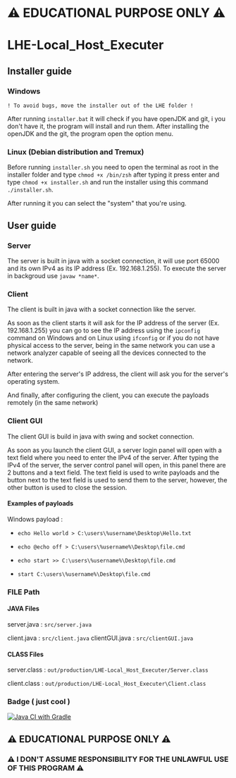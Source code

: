 # ⚠ EDUCATIONAL PURPOSE ONLY ⚠ 
# LHE-Local_Host_Executer

## Installer guide
### Windows
`! To avoid bugs, move the installer out of the LHE folder !`

After running `installer.bat` it will check if you have openJDK and git, i you don't have it, the program will install and run them.
After installing the openJDK and the git, the program open the option menu.

### Linux (Debian distribution and Tremux)
Before running `installer.sh` you need to open the terminal as root in the installer folder and type 
`chmod +x /bin/zsh` after typing it press enter and type `chmod +x installer.sh` and run the installer using this command 
`./installer.sh`.

After running it you can select the "system" that you're using.

## User guide
### Server
The server is built in java with a socket connection, it will use port 65000 and its own IPv4 as its IP address (Ex. 192.168.1.255). To execute the server in backgroud use `javaw *name*`.

### Client
The client is built in java with a socket connection like the server.

As soon as the client starts it will ask for the IP address of the server (Ex. 192.168.1.255) you can go to see the IP address using the `ipconfig` command on Windows and on Linux using `ifconfig` or if you do not have physical access to the server, being in the same network you can use a network analyzer capable of seeing all the devices connected to the network.

After entering the server's IP address, the client will ask you for the server's operating system.

And finally, after configuring the client, you can execute the payloads remotely (in the same network)

### Client GUI
The client GUI is build in java with swing and socket connection.

As soon as you launch the client GUI, a server login panel will open with a text field where you need to enter the IPv4 of the server. After typing the IPv4 of the server, the server control panel will open, in this panel there are 2 buttons and a text field. The text field is used to write payloads and the button next to the text field is used to send them to the server, however, the other button is used to close the session.

#### Examples of payloads
Windows payload :

- `echo Hello world > C:\users\%username\Desktop\Hello.txt `

- `echo @echo off > C:\users\%username%\Desktop\file.cmd `

- `echo start >> C:\users\%username%\Desktop\file.cmd`  

- `start C:\users\%username%\Desktop\file.cmd`


### FILE Path
#### JAVA Files
server.java : `src/server.java`

client.java : `src/client.java`
clientGUI.java : `src/clientGUI.java`
#### CLASS Files
server.class : `out/production/LHE-Local_Host_Executer/Server.class`

client.class : `out/production/LHE-Local_Host_Executer\Client.class`

### Badge ( just cool )
[![Java CI with Gradle](https://github.com/Fedi6431/LHE-Local_Host_Executer/actions/workflows/gradle.yml/badge.svg)](https://github.com/Fedi6431/LHE-Local_Host_Executer/actions/workflows/gradle.yml)


## ⚠ EDUCATIONAL PURPOSE ONLY ⚠ 
### ⚠ I DON'T ASSUME RESPONSIBILITY FOR THE UNLAWFUL USE OF THIS PROGRAM ⚠
